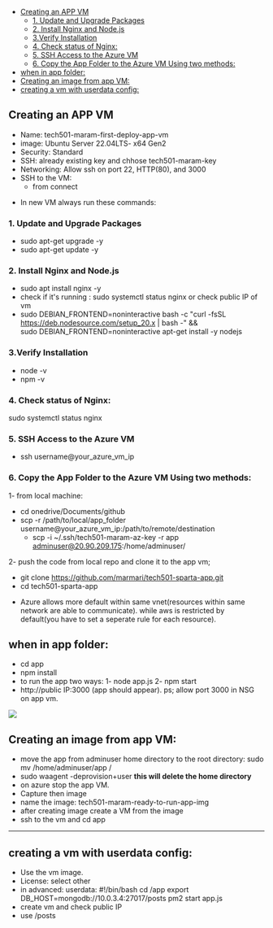 - [Creating an APP VM](#creating-an-app-vm)
  - [1. Update and Upgrade Packages](#1-update-and-upgrade-packages)
  - [2. Install Nginx and Node.js](#2-install-nginx-and-nodejs)
  - [3.Verify Installation](#3verify-installation)
  - [4. Check status of Nginx:](#4-check-status-of-nginx)
  - [5. SSH Access to the Azure VM](#5-ssh-access-to-the-azure-vm)
  - [6. Copy the App Folder to the Azure VM Using two methods:](#6-copy-the-app-folder-to-the-azure-vm-using-two-methods)
- [when in app folder:](#when-in-app-folder)
- [Creating an image from app VM:](#creating-an-image-from-app-vm)
- [creating a vm with userdata config:](#creating-a-vm-with-userdata-config)



## Creating an APP VM 
- Name: tech501-maram-first-deploy-app-vm
- image: Ubuntu Server 22.04LTS- x64 Gen2
- Security: Standard
- SSH: already existing key and chhose tech501-maram-key
- Networking: Allow ssh on port 22, HTTP(80), and 3000
- SSH to the VM:
    - from connect
* In new VM always run these commands:

### 1. Update and Upgrade Packages
- sudo apt-get upgrade -y
- sudo apt-get update -y 

### 2. Install Nginx and Node.js
- sudo apt install nginx -y
- check if it's running : sudo systemctl status nginx or check public IP of vm 
- sudo DEBIAN_FRONTEND=noninteractive bash -c "curl -fsSL https://deb.nodesource.com/setup_20.x | bash -" && \
sudo DEBIAN_FRONTEND=noninteractive apt-get install -y nodejs

### 3.Verify Installation
- node -v
- npm -v

### 4. Check status of Nginx:
sudo systemctl status nginx

### 5. SSH Access to the Azure VM
 - ssh username@your_azure_vm_ip

### 6. Copy the App Folder to the Azure VM Using two methods:

1- from local machine:
- cd onedrive/Documents/github
- scp -r /path/to/local/app_folder username@your_azure_vm_ip:/path/to/remote/destination
    - scp -i ~/.ssh/tech501-maram-az-key -r app adminuser@20.90.209.175:/home/adminuser/

2- push the code from local repo and clone it to the app vm; 
- git clone https://github.com/marmari/tech501-sparta-app.git
- cd tech501-sparta-app


* Azure allows more default within same vnet(resources within same network are able to communicate). while aws is restricted by default(you have to set a seperate rule for each resource).


## when in app folder: 
- cd app
- npm install
- to run the app two ways: 
    1- node app.js
    2- npm start 
- http://public IP:3000 (app should appear). ps; allow port 3000 in NSG on app vm.


![
](<npm .png>)


## Creating an image from app VM:
- move the app from adminuser home directory to the root directory: sudo mv /home/adminuser/app /
- sudo waagent -deprovision+user **this will delete the home directory**
- on azure stop the app VM.
- Capture then image
- name the image: tech501-maram-ready-to-run-app-img
- after creating image create a VM from the image 
- ssh to the vm and cd app


----------------------------------------
## creating a vm with userdata config:
- Use the vm image.
- License: select other
- in advanced: userdata:
#!/bin/bash
cd /app
export DB_HOST=mongodb://10.0.3.4:27017/posts
pm2 start app.js
- create vm and check public IP
- use /posts 


